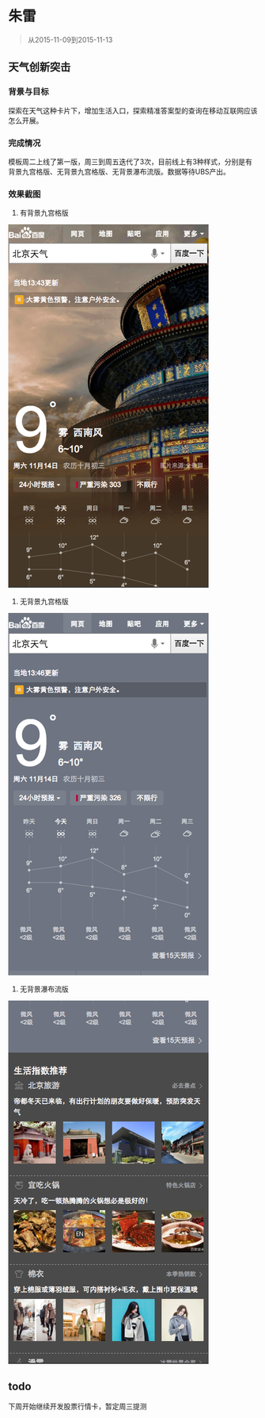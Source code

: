 # 朱雷

> 从2015-11-09到2015-11-13

## 天气创新突击

### 背景与目标

探索在天气这种卡片下，增加生活入口，探索精准答案型的查询在移动互联网应该怎么开展。

### 完成情况

模板周二上线了第一版，周三到周五迭代了3次，目前线上有3种样式，分别是有背景九宫格版、无背景九宫格版、无背景瀑布流版。数据等待UBS产出。

### 效果截图

1. 有背景九宫格版

![](img/zhulei05/1.png)

1. 无背景九宫格版

![](img/zhulei05/2.png)

1. 无背景瀑布流版

![](img/zhulei05/3.png)

## todo

下周开始继续开发股票行情卡，暂定周三提测
